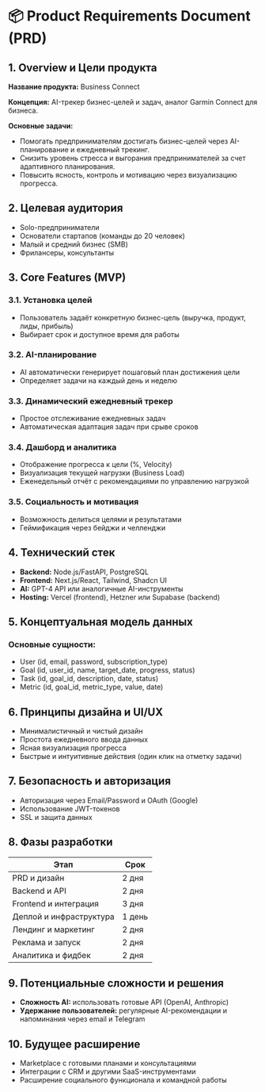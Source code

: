 # 📦 Product Requirements Document (PRD)

## 1. Overview и Цели продукта

**Название продукта:** Business Connect

**Концепция:** AI-трекер бизнес-целей и задач, аналог Garmin Connect для бизнеса.

**Основные задачи:**
- Помогать предпринимателям достигать бизнес-целей через AI-планирование и ежедневный трекинг.
- Снизить уровень стресса и выгорания предпринимателей за счет адаптивного планирования.
- Повысить ясность, контроль и мотивацию через визуализацию прогресса.

## 2. Целевая аудитория

- Solo-предприниматели
- Основатели стартапов (команды до 20 человек)
- Малый и средний бизнес (SMB)
- Фрилансеры, консультанты

## 3. Core Features (MVP)

### 3.1. Установка целей
- Пользователь задаёт конкретную бизнес-цель (выручка, продукт, лиды, прибыль)
- Выбирает срок и доступное время для работы

### 3.2. AI-планирование
- AI автоматически генерирует пошаговый план достижения цели
- Определяет задачи на каждый день и неделю

### 3.3. Динамический ежедневный трекер
- Простое отслеживание ежедневных задач
- Автоматическая адаптация задач при срыве сроков

### 3.4. Дашборд и аналитика
- Отображение прогресса к цели (%, Velocity)
- Визуализация текущей нагрузки (Business Load)
- Еженедельный отчёт с рекомендациями по управлению нагрузкой

### 3.5. Социальность и мотивация
- Возможность делиться целями и результатами
- Геймификация через бейджи и челленджи

## 4. Технический стек

- **Backend:** Node.js/FastAPI, PostgreSQL
- **Frontend:** Next.js/React, Tailwind, Shadcn UI
- **AI:** GPT-4 API или аналогичные AI-инструменты
- **Hosting:** Vercel (frontend), Hetzner или Supabase (backend)

## 5. Концептуальная модель данных

### Основные сущности:
- User (id, email, password, subscription_type)
- Goal (id, user_id, name, target_date, progress, status)
- Task (id, goal_id, description, date, status)
- Metric (id, goal_id, metric_type, value, date)

## 6. Принципы дизайна и UI/UX

- Минималистичный и чистый дизайн
- Простота ежедневного ввода данных
- Ясная визуализация прогресса
- Быстрые и интуитивные действия (один клик на отметку задачи)

## 7. Безопасность и авторизация

- Авторизация через Email/Password и OAuth (Google)
- Использование JWT-токенов
- SSL и защита данных

## 8. Фазы разработки

| Этап                   | Срок     |
|------------------------|----------|
| PRD и дизайн           | 2 дня    |
| Backend и API          | 2 дня    |
| Frontend и интеграция  | 3 дня    |
| Деплой и инфраструктура| 1 день   |
| Лендинг и маркетинг    | 2 дня    |
| Реклама и запуск       | 2 дня    |
| Аналитика и фидбек     | 2 дня    |

## 9. Потенциальные сложности и решения

- **Сложность AI:** использовать готовые API (OpenAI, Anthropic)
- **Удержание пользователей:** регулярные AI-рекомендации и напоминания через email и Telegram

## 10. Будущее расширение

- Marketplace с готовыми планами и консультациями
- Интеграции с CRM и другими SaaS-инструментами
- Расширение социального функционала и командной работы